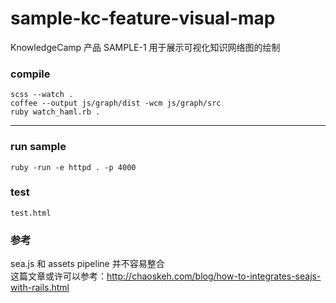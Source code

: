 sample-kc-feature-visual-map
============================

KnowledgeCamp 产品 SAMPLE-1 用于展示可视化知识网络图的绘制

### compile

```
scss --watch .
coffee --output js/graph/dist -wcm js/graph/src
ruby watch_haml.rb .
```

------------------

### run sample

```
ruby -run -e httpd . -p 4000
```

### test

```
test.html
```

### 参考
sea.js 和 assets pipeline 并不容易整合<br/>
这篇文章或许可以参考：http://chaoskeh.com/blog/how-to-integrates-seajs-with-rails.html